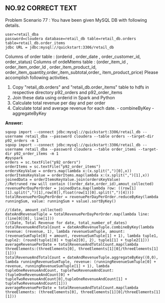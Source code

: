 ## NO.92 CORRECT TEXT

Problem Scenario 77 : You have been given MySQL DB with following details. 

```
user=retail_dba
password=cloudera database=retail_db table=retail_db.orders table=retail_db.order_items
jdbc URL = jdbc:mysql://quickstart:3306/retail_db
```

Columns of order table : (orderid , order_date , order_customer_id, order_status) Columns of ordeMtems table : (order_item_id , order_item_order_ld , order_item_product_id, order_item_quantity,order_item_subtotal,order_ item_product_price)
Please accomplish following activities.

1. Copy "retail_db.orders" and "retail_db.order_items" table to hdfs in respective directory
   p92_orders and p92_order_items 
2. Join these data using orderid in Spark and Python
3. Calculate total revenue per day and per order
4. Calculate total and average revenue for each date. - combineByKey -aggregateByKey

**Answer:**

```
sqoop import --connect jdbc:mysql://quickstart:3306/retail_db --username retail_dba --password cloudera --table orders --target-dir p92_orders -m 1
sqoop import --connect jdbc:mysql://quickstart:3306/retail_db --username retail_dba --password cloudera --table order_items --target-dir p92_order_items -m 1
#pyspark
orders = sc.textFile("p92_orders")
orderItems = sc.textFile("p92_order_items")
ordersKeyValue = orders.map(lambda x:(x.split(",")[0],x))
orderItemsKeyValue = orderItems.map(lambda x:(x.split(",")[1],x))
joinedData = orderItemsKeyValue.join(ordersKeyValue)
//Retruned row will contain ((order_date,order_id),amout_collected)
revenuePerDayPerOrder = joinedData.map(lambda row: ((row[1][1].split(",")[1],row[0]),float(row[1][0].split(",")[4])))
totalRevenuePerDayPerOrder = revenuePerDayPerOrder.reduceByKey(lambda runningSum, value: runningSum + value).sortByKey()

//(date, amount_collected)
dateAndRevenueTuple = totalRevenuePerDayPerOrder.map(lambda line: (line[0][0], line[1]))
//(Date, Total Revenue for date, total_number_of_dates)
totalRevenueAndTotalCount = dateAndRevenueTuple.combineByKey(lambda revenue: (revenue, 1), lambda revenueSumTuple, amount: (revenueSumTuple[0] + amount, revenueSumTuple[1] + 1), lambda tuple1, tuple2: (round(tuple1[0] + tuple2[0], 2), tuple1[1] + tuple2[1]))
averageRevenuePerDate = totalRevenueAndTotalCount.map(lambda threeElements:(threeElements[0], threeElements[1][0]/threeElements[1][1]))
totalRevenueAndTotalCount = dateAndRevenueTuple.aggregateByKey((0,0), lambda runningRevenueSumTuple, revenue: (runningRevenueSumTuple[0] + revenue, runningRevenueSumTuple[1] + 1), lambda tupleOneRevenueAndCount, tupleTwoRevenueAndCount:(tupleOneRevenueAndCount[0] + tupleTwoRevenueAndCount[0],tupleOneRevenueAndCount[1] + tupleTwoRevenueAndCount[1]))
averageRevenuePerDate = totalRevenueAndTotalCount.map(lambda threeElements: (threeElements[0], threeElements[1][0]/threeElements[1][1]))
```


